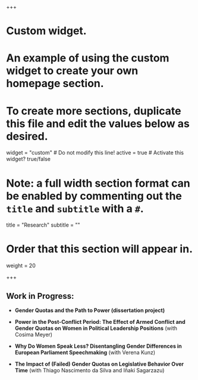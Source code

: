 +++
# Custom widget.
# An example of using the custom widget to create your own homepage section.
# To create more sections, duplicate this file and edit the values below as desired.
widget = "custom"  # Do not modify this line!
active = true  # Activate this widget? true/false

# Note: a full width section format can be enabled by commenting out the `title` and `subtitle` with a `#`.
title = "Research"
subtitle = ""

# Order that this section will appear in.
weight = 20

+++  
## Work in Progress:

* **Gender Quotas and the Path to Power (dissertation project)**

* **Power in the Post-Conflict Period: The Effect of Armed Conflict and Gender Quotas on Women in Political Leadership Positions** (with Cosima Meyer)

* **Why Do Women Speak Less? Disentangling Gender Differences in European Parliament Speechmaking** (with Verena Kunz)

* **The Impact of (Failed) Gender Quotas on Legislative Behavior Over Time** (with Thiago Nascimento da Silva and Iñaki Sagarzazu)


